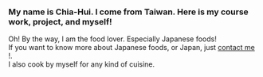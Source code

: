 

### My name is Chia-Hui. I come from Taiwan. Here is my course work, project, and myself!

Oh! By the way, I am the food lover. Especially Japanese foods!<br>
If you want to know more about Japanese foods, or Japan, just 
<a href="mailto:aenni0409@gmail.com?Subject=Hello%20again" target="_top">contact me</a> !.<br>
I also cook by myself for any kind of cuisine.

